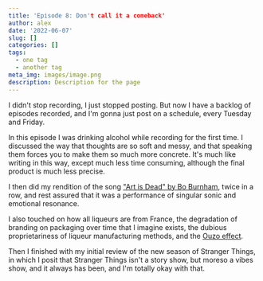 ```yaml
---
title: 'Episode 8: Don't call it a comeback'
author: alex
date: '2022-06-07'
slug: []
categories: []
tags:
  - one tag
  - another tag
meta_img: images/image.png
description: Description for the page
---
```

I didn't stop recording, I just stopped posting. But now I have a backlog of episodes recorded, and I'm gonna just post on a schedule, every Tuesday and Friday. 

In this episode I was drinking alcohol while recording for the first time. I discussed the way that thoughts are so soft and messy, and that speaking them forces you to make them so much more concrete. It's much like writing in this way, except much less time consuming, although the final product is much less precise.

I then did my rendition of the song ["Art is Dead" by Bo Burnham](https://www.youtube.com/watch?v=Eo9pU1q8sy8), twice in a row, and rest assured that it was a performance of singular sonic and emotional resonance.

I also touched on how all liqueurs are from France, the degradation of branding on packaging over time that I imagine exists, the dubious proprietariness of liqueur manufacturing methods, and the [Ouzo effect](https://en.wikipedia.org/wiki/Ouzo_effect).

Then I finished with my initial review of the new season of Stranger Things, in which I posit that Stranger Things isn't a story show, but moreso a vibes show, and it always has been, and I'm totally okay with that.